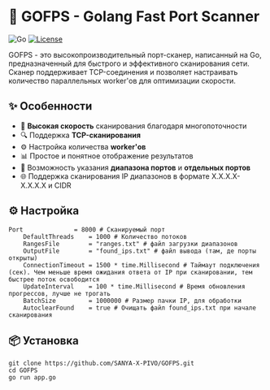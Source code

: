 # 🚀 GOFPS - Golang Fast Port Scanner

![Go](https://img.shields.io/badge/Go-1.20+-00ADD8?style=flat&logo=go)
[![License](https://img.shields.io/badge/License-MIT-blue.svg)](https://opensource.org/licenses/MIT)

GOFPS - это высокопроизводительный порт-сканер, написанный на Go, предназначенный для быстрого и эффективного сканирования сети. Сканер поддерживает TCP-соединения и позволяет настраивать количество параллельных worker'ов для оптимизации скорости.

## ✨ Особенности

- 🚀 **Высокая скорость** сканирования благодаря многопоточности
- 🔍 Поддержка **TCP-сканирования**
- ⚙️ Настройка количества **worker'ов**
- 📊 Простое и понятное отображение результатов
- 📌 Возможность указания **диапазона портов** и **отдельных портов**
- 🌐 Поддержка сканирования IP диапазонов в формате X.X.X.X-X.X.X.X и CIDR 

## ⚙ Настройка
```
Port              = 8000 # Сканируемый порт
	DefaultThreads    = 1000 # Количество потоков
	RangesFile        = "ranges.txt" # файл загрузки диапазонов
	OutputFile        = "found_ips.txt" # файл вывода (там, де порты открыты)
	ConnectionTimeout = 1500 * time.Millisecond # Таймаут подключения (сек). Чем меньше время ожидания ответа от IP при сканировании, тем быстрее поток освободится
	UpdateInterval    = 100 * time.Millisecond # Время обновления прогрессов, лучше не трогать
	BatchSize         = 1000000 # Размер пачки IP, для обработки
	AutoclearFound    = true # Очищать файл found_ips.txt при начале сканирования
```
## 📦 Установка
```
git clone https://github.com/SANYA-X-PIVO/GOFPS.git
cd GOFPS
go run app.go
```
